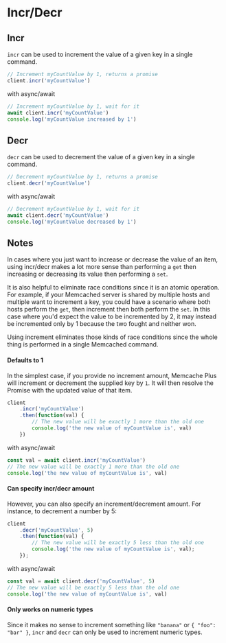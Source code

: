 # Incr/Decr

## Incr
`incr` can be used to increment the value of a given key in a single command.

```javascript
// Increment myCountValue by 1, returns a promise
client.incr('myCountValue')
```

with async/await

```javascript
// Increment myCountValue by 1, wait for it
await client.incr('myCountValue')
console.log('myCountValue increased by 1')
```

## Decr
`decr` can be used to decrement the value of a given key in a single command.

```javascript
// Decrement myCountValue by 1, returns a promise
client.decr('myCountValue')
```

with async/await

```javascript
// Decrement myCountValue by 1, wait for it
await client.decr('myCountValue')
console.log('myCountValue decreased by 1')
```

## Notes

In cases where you just want to increase or decrease the value of an item, using
incr/decr makes a lot more sense than performing a `get` then increasing or
decreasing its value then performing a `set`.

It is also helpful to eliminate race conditions since it is an atomic operation.
For example, if your Memcached server is shared by multiple hosts and multiple
want to increment a key, you could have a scenario where both hosts perform the
`get`, then increment then both perform the `set`. In this case where you'd
expect the value to be incremented by 2, it may instead be incremented only by 1
because the two fought and neither won.

Using increment eliminates those kinds of race conditions since the whole thing
is performed in a single Memcached command.

#### Defaults to 1

In the simplest case, if you provide no increment amount, Memcache Plus will
increment or decrement the supplied key by `1`. It will then resolve the Promise
with the updated value of that item.

```javascript
client
    .incr('myCountValue')
    .then(function(val) {
        // The new value will be exactly 1 more than the old one
        console.log('the new value of myCountValue is', val)
    })
```

with async/await

```javascript
const val = await client.incr('myCountValue')
// The new value will be exactly 1 more than the old one
console.log('the new value of myCountValue is', val)
```

#### Can specify incr/decr amount

However, you can also specify an increment/decrement amount. For instance, to
decrement a number by 5:

```javascript
client
    .decr('myCountValue', 5)
    .then(function(val) {
        // The new value will be exactly 5 less than the old one
        console.log('the new value of myCountValue is', val);
    });
```

with async/await

```javascript
const val = await client.decr('myCountValue', 5)
// The new value will be exactly 5 less than the old one
console.log('the new value of myCountValue is', val)
```

#### Only works on numeric types

Since it makes no sense to increment something like `"banana"` or
`{ "foo": "bar" }`, `incr` and `decr` can only be used to increment numeric
types.
